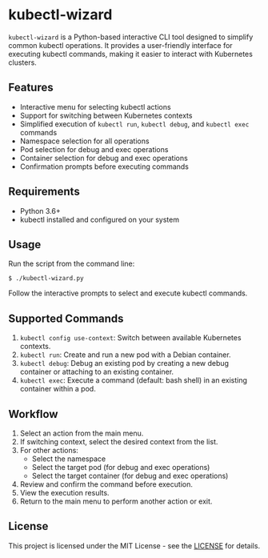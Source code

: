 # kubectl-wizard

`kubectl-wizard` is a Python-based interactive CLI tool designed to simplify common kubectl operations. It provides a user-friendly interface for executing kubectl commands, making it easier to interact with Kubernetes clusters.

## Features

- Interactive menu for selecting kubectl actions
- Support for switching between Kubernetes contexts
- Simplified execution of `kubectl run`, `kubectl debug`, and `kubectl exec` commands
- Namespace selection for all operations
- Pod selection for debug and exec operations
- Container selection for debug and exec operations
- Confirmation prompts before executing commands

## Requirements

- Python 3.6+
- kubectl installed and configured on your system

## Usage

Run the script from the command line:

```
$ ./kubectl-wizard.py
```

Follow the interactive prompts to select and execute kubectl commands.

## Supported Commands

1. `kubectl config use-context`: Switch between available Kubernetes contexts.
2. `kubectl run`: Create and run a new pod with a Debian container.
3. `kubectl debug`: Debug an existing pod by creating a new debug container or attaching to an existing container.
4. `kubectl exec`: Execute a command (default: bash shell) in an existing container within a pod.

## Workflow

1. Select an action from the main menu.
2. If switching context, select the desired context from the list.
3. For other actions:
   - Select the namespace
   - Select the target pod (for debug and exec operations)
   - Select the target container (for debug and exec operations)
4. Review and confirm the command before execution.
5. View the execution results.
6. Return to the main menu to perform another action or exit.

## License

This project is licensed under the MIT License - see the [LICENSE](https://opensource.org/license/mit) for details.
